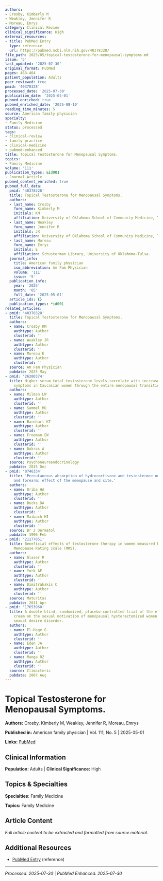 ```yaml
---
authors:
- Crosby, Kimberly M
- Weakley, Jennifer R
- Moreau, Emrys
category: Clinical Review
clinical_significance: High
external_resources:
- title: PubMed Entry
  type: reference
  url: https://pubmed.ncbi.nlm.nih.gov/40378328/
file_path: 2025/05/topical-testosterone-for-menopausal-symptoms.md
issue: '5'
last_updated: '2025-07-30'
original_format: PubMed
pages: 463-464
patient_population: Adults
peer_reviewed: true
pmid: '40378328'
processed_date: '2025-07-30'
publication_date: '2025-05-01'
pubmed_enriched: true
pubmed_enriched_date: '2025-08-10'
reading_time_minutes: 5
source: American family physician
specialty:
- Family Medicine
status: processed
tags:
- clinical-review
- family-practice
- clinical-medicine
- pubmed-enhanced
title: Topical Testosterone for Menopausal Symptoms.
topics:
- Family Medicine
volume: '111'
publication_types: &id001
- Journal Article
pubmed_content_enriched: true
pubmed_full_data:
  pmid: '40378328'
  title: Topical Testosterone for Menopausal Symptoms.
  authors:
  - last_name: Crosby
    fore_name: Kimberly M
    initials: KM
    affiliation: University of Oklahoma School of Community Medicine, Tulsa.
  - last_name: Weakley
    fore_name: Jennifer R
    initials: JR
    affiliation: University of Oklahoma School of Community Medicine, Tulsa.
  - last_name: Moreau
    fore_name: Emrys
    initials: E
    affiliation: Schusterman Library, University of Oklahoma-Tulsa.
  journal_info:
    title: American family physician
    iso_abbreviation: Am Fam Physician
    volume: '111'
    issue: '5'
  publication_info:
    year: '2025'
    month: '05'
    full_date: '2025-05-01'
  article_ids: {}
  publication_types: *id001
related_articles:
- pmid: '40378328'
  title: Topical Testosterone for Menopausal Symptoms.
  authors:
  - name: Crosby KM
    authtype: Author
    clusterid: ''
  - name: Weakley JR
    authtype: Author
    clusterid: ''
  - name: Moreau E
    authtype: Author
    clusterid: ''
  source: Am Fam Physician
  pubdate: 2025 May
- pmid: '26280374'
  title: Higher serum total testosterone levels correlate with increased risk of depressive
    symptoms in Caucasian women through the entire menopausal transition.
  authors:
  - name: Milman LW
    authtype: Author
    clusterid: ''
  - name: Sammel MD
    authtype: Author
    clusterid: ''
  - name: Barnhart KT
    authtype: Author
    clusterid: ''
  - name: Freeman EW
    authtype: Author
    clusterid: ''
  - name: Dokras A
    authtype: Author
    clusterid: ''
  source: Psychoneuroendocrinology
  pubdate: 2015 Dec
- pmid: '8746334'
  title: 'Percutaneous absorption of hydrocortisone and testosterone on the vulva
    and forearm: effect of the menopause and site.'
  authors:
  - name: Oriba HA
    authtype: Author
    clusterid: ''
  - name: Bucks DA
    authtype: Author
    clusterid: ''
  - name: Maibach HI
    authtype: Author
    clusterid: ''
  source: Br J Dermatol
  pubdate: 1996 Feb
- pmid: '21177051'
  title: Beneficial effects of testosterone therapy in women measured by the validated
    Menopause Rating Scale (MRS).
  authors:
  - name: Glaser R
    authtype: Author
    clusterid: ''
  - name: York AE
    authtype: Author
    clusterid: ''
  - name: Dimitrakakis C
    authtype: Author
    clusterid: ''
  source: Maturitas
  pubdate: 2011 Apr
- pmid: '17653960'
  title: A double-blind, randomized, placebo-controlled trial of the effect of testosterone
    cream on the sexual motivation of menopausal hysterectomized women with hypoactive
    sexual desire disorder.
  authors:
  - name: El-Hage G
    authtype: Author
    clusterid: ''
  - name: Eden JA
    authtype: Author
    clusterid: ''
  - name: Manga RZ
    authtype: Author
    clusterid: ''
  source: Climacteric
  pubdate: 2007 Aug
---
```


# Topical Testosterone for Menopausal Symptoms.

**Authors:** Crosby, Kimberly M, Weakley, Jennifer R, Moreau, Emrys

**Published in:** American family physician | Vol. 111, No. 5 | 2025-05-01

**Links:** [PubMed](https://pubmed.ncbi.nlm.nih.gov/40378328/)

## Clinical Information

**Population:** Adults | **Clinical Significance:** High

## Topics & Specialties

**Specialties:** Family Medicine

**Topics:** Family Medicine

## Article Content

*Full article content to be extracted and formatted from source material.*

## Additional Resources

- [PubMed Entry](https://pubmed.ncbi.nlm.nih.gov/40378328/) (reference)

---

*Processed: 2025-07-30* | *PubMed Enhanced: 2025-07-30*
